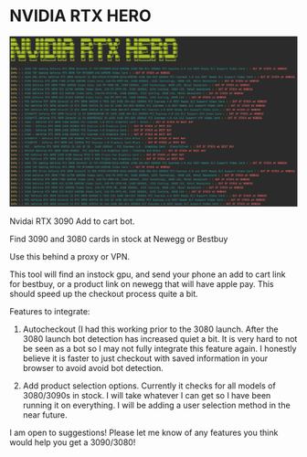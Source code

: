 # NVIDIA RTX HERO 
 
 
 ![Alt text](screenshot.png?raw=true "Optional Title")
 
 
 
 
 
 
 
 
 
 Nvidai RTX 3090 Add to cart bot.
 
Find 3090 and 3080 cards in stock at Newegg or Bestbuy

Use this behind a proxy or VPN. 

This tool will find an instock gpu, and send your phone an add to cart link for bestbuy, or a product link on newegg that will have apple pay. This should speed up the checkout process quite a bit. 

Features to integrate:
1. Autocheckout (I had this working prior to the 3080 launch. After the 3080 launch bot detection has increased quiet a bit. It is very hard to not be seen as a bot so I may not fully integrate this feature again. I honestly believe it is faster to just checkout with saved information in your browser to avoid avoid bot detection. 

2. Add product selection options. Currently it checks for all models of 3080/3090s in stock. I will take whatever I can get so I have been running it on everything. I will be adding a user selection method in the near future.

I am open to suggestions! Please let me know of any features you think would help you get a 3090/3080!

